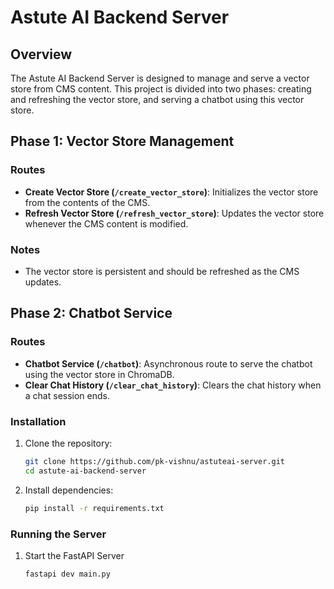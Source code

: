 # Astute AI Backend Server

## Overview

The Astute AI Backend Server is designed to manage and serve a vector store from CMS content. This project is divided into two phases: creating and refreshing the vector store, and serving a chatbot using this vector store.

## Phase 1: Vector Store Management

### Routes

- **Create Vector Store (`/create_vector_store`)**: Initializes the vector store from the contents of the CMS.
- **Refresh Vector Store (`/refresh_vector_store`)**: Updates the vector store whenever the CMS content is modified.

### Notes

- The vector store is persistent and should be refreshed as the CMS updates.

## Phase 2: Chatbot Service

### Routes

- **Chatbot Service (`/chatbot`)**: Asynchronous route to serve the chatbot using the vector store in ChromaDB.
- **Clear Chat History (`/clear_chat_history`)**: Clears the chat history when a chat session ends.

### Installation

1. Clone the repository:

   ```bash
   git clone https://github.com/pk-vishnu/astuteai-server.git
   cd astute-ai-backend-server
   ```

2. Install dependencies:
   ```bash
   pip install -r requirements.txt
   ```

### Running the Server

1. Start the FastAPI Server
   ```bash
   fastapi dev main.py
   ```
